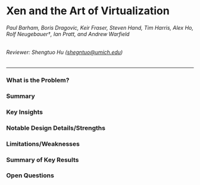 Xen and the Art of Virtualization
===

###### Paul Barham, Boris Dragovic, Keir Fraser, Steven Hand, Tim Harris, Alex Ho, Rolf Neugebauer†, Ian Pratt, and Andrew Warfield

###### Reviewer: Shengtuo Hu (shegntuo@umich.edu)

---

### What is the Problem?


### Summary


### Key Insights


### Notable Design Details/Strengths


### Limitations/Weaknesses


### Summary of Key Results


### Open Questions

